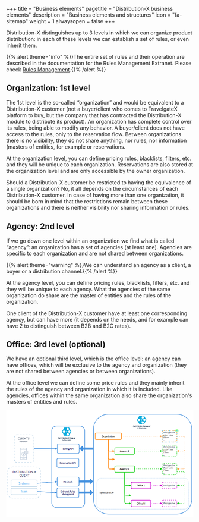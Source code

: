 +++
title = "Business elements"
pagetitle = "Distribution-X business elements"
description = "Business elements and structures"
icon = "fa-sitemap"
weight = 1
alwaysopen = false
+++

Distribution-X distinguishes up to 3 levels in which we can organize product distribution: in each of these levels we can establish a set of rules, or even inherit them.

{{% alert theme="info" %}}The entire set of rules and their operation are described in the documentation for the Rules Management Extranet. Please check [Rules Management](./../extranet/rules).{{% /alert %}}

## Organization: 1st level

The 1st level is the so-called “organization” and would be equivalent to a Distribution-X customer (not a buyer/client who comes to TravelgateX platform to buy, but the company that has contracted the Distribution-X module to distribute its product). An organization has complete control over its rules, being able to modify any behavior. A buyer/client does not have access to the rules, only to the reservation flow. Between organizations there is no visibility, they do not share anything, nor rules, nor information (masters of entities, for example or reservations.

At the organization level, you can define pricing rules, blacklists, filters, etc. and they will be unique to each organization. Reservations are also stored at the organization level and are only accessible by the owner organization.

Should a Distribution-X customer be restricted to having the equivalence of a single organization? No, it all depends on the circumstances of each Distribution-X customer. In case of having more than one organization, it should be born in mind that the restrictions remain between these organizations and there is neither visibility nor sharing information or rules.



## Agency: 2nd level

If we go down one level within an organization we find what is called “agency”: an organization has a set of agencies (at least one). Agencies are specific to each organization and are not shared between organizations.

{{% alert theme="warning" %}}We can understand an agency as a client, a buyer or a distribution channel.{{% /alert %}}

At the agency level, you can define pricing rules, blacklists, filters, etc. and they will be unique to each agency. What the agencies of the same organization do share are the master of entities and the rules of the organization.

One client of the Distribution-X customer have at least one corresponding agency, but can have more (it depends on the needs, and for example can have 2 to distinguish between B2B and B2C rates).



## Office: 3rd level (optional)

We have an optional third level, which is the office level: an agency can have offices, which will be exclusive to the agency and organization (they are not shared between agencies or between organizations).

At the office level we can define some price rules and they mainly inherit the rules of the agency and organization in which it is included. Like agencies, offices within the same organization also share the organization's masters of entities and rules.


![Distribution structure scheme](./../images/distribution_structure.png "Distribution structure scheme")

